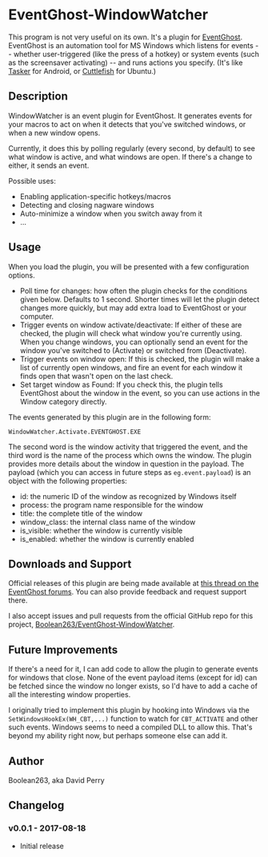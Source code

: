 # EventGhost-WindowWatcher

This program is not very useful on its own. It's a plugin for
[EventGhost](http://www.eventghost.net/).
EventGhost is an automation tool for MS Windows
which listens for events -- whether user-triggered (like the press of a hotkey)
or system events (such as the screensaver activating) -- and runs actions
you specify. (It's like [Tasker](http://tasker.dinglisch.net/) for Android, or
[Cuttlefish](https://launchpad.net/cuttlefish) for Ubuntu.)

## Description

WindowWatcher is an event plugin for EventGhost. It generates events for
your macros to act on when it detects that you've switched windows, or when
a new window opens.

Currently, it does this by polling regularly (every second, by default)
to see what window is active, and what windows are open. If there's a change
to either, it sends an event.

Possible uses:

* Enabling application-specific hotkeys/macros
* Detecting and closing nagware windows
* Auto-minimize a window when you switch away from it
* ...

## Usage

When you load the plugin, you will be presented with a few configuration
options.

* Poll time for changes: how often the plugin checks for the conditions
  given below. Defaults to 1 second. Shorter times will let the plugin
  detect changes more quickly, but may add extra load to EventGhost or your
  computer.
* Trigger events on window activate/deactivate: If either of these are
  checked, the plugin will check what window you're currently using.
  When you change windows, you can optionally send an event for the
  window you've switched to (Activate) or switched from (Deactivate).
* Trigger events on window open: If this is checked, the plugin will
  make a list of currently open windows, and fire an event for each window
  it finds open that wasn't open on the last check.
* Set target window as Found: If you check this, the plugin tells
  EventGhost about the window in the event, so you can use actions
  in the Window category directly.

The events generated by this plugin are in the following form:

    WindowWatcher.Activate.EVENTGHOST.EXE

The second word is the window activity that triggered the event, and the
third word is the name of the process which owns the window. The plugin
provides more details about the window in question in the payload.
The payload (which you can access in future steps as `eg.event.payload`)
is an object with the following properties:

* id: the numeric ID of the window as recognized by Windows itself
* process: the program name responsible for the window
* title: the complete title of the window
* window\_class: the internal class name of the window
* is\_visible: whether the window is currently visible
* is\_enabled: whether the window is currently enabled

## Downloads and Support

Official releases of this plugin are being made available at
[this thread on the EventGhost forums](http://www.eventghost.net/forum/viewtopic.php?f=9&t=????).
You can also provide
feedback and request support there.

I also accept issues and pull requests from the official GitHub repo for
this project,
[Boolean263/EventGhost-WindowWatcher](https://github.com/Boolean263/EventGhost-WindowWatcher).

## Future Improvements

If there's a need for it, I can add code to allow the plugin to generate
events for windows that close. None of the event payload items (except for id)
can be fetched since the window no longer exists, so I'd have to add a cache
of all the interesting window properties.

I originally tried to implement this plugin by hooking into Windows via the
`SetWindowsHookEx(WH_CBT,...)` function to watch for `CBT_ACTIVATE` and
other such events. Windows seems to need a compiled DLL to allow this.
That's beyond my ability right now, but perhaps someone else can add it.

## Author

Boolean263, aka David Perry

## Changelog

### v0.0.1 - 2017-08-18

* Initial release

